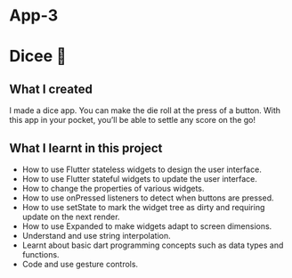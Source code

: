# App-3

# Dicee 🎲

## What I created

I made a dice app. You can make the die roll at the press of a button. With this app in your pocket, you’ll be able to settle any score on the go!


## What I learnt in this project

- How to use Flutter stateless widgets to design the user interface.
- How to use Flutter stateful widgets to update the user interface.
- How to change the properties of various widgets.
- How to use onPressed listeners to detect when buttons are pressed.
- How to use setState to mark the widget tree as dirty and requiring update on the next render.
- How to use Expanded to make widgets adapt to screen dimensions.
- Understand and use string interpolation.
- Learnt about basic dart programming concepts such as data types and functions.
- Code and use gesture controls.
